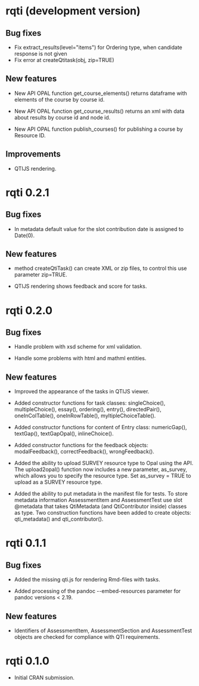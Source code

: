 # rqti (development version)

## Bug fixes

* Fix extract_results(level="items") for Ordering type, when candidate response
is not given
* Fix error at createQtitask(obj, zip=TRUE)

## New features

* New API OPAL function get_course_elements() returns dataframe with elements of 
the course by course id.

* New API OPAL function get_course_results() returns an xml with data about 
results by course id and node id.

* New API OPAL function publish_courses() for publishing a course by Resource ID.

## Improvements

* QTIJS rendering.

# rqti 0.2.1

## Bug fixes

* In metadata default value for the slot contribution date is assigned to 
Date(0). 

## New features

* method createQtiTask() can create XML or zip files, to control this use 
parameter zip=TRUE.

* QTIJS rendering shows feedback and score for tasks.

# rqti 0.2.0

## Bug fixes

* Handle problem with xsd scheme for xml validation.

* Handle some problems with html and mathml entities.

## New features

* Improved the appearance of the tasks in QTIJS viewer.

* Added constructor functions for task classes: singleChoice(), multipleChoice(),
essay(), ordering(), entry(), directedPair(), oneInColTable(), oneInRowTable(),
myltipleChoiceTable().

* Added constructor functions for content of Entry class: numericGap(), textGap(),
textGapOpal(), inlineChoice().

* Added constructor functions for the feedback objects: modalFeedback(),
correctFeedback(), wrongFeedback().

* Added the ability to upload SURVEY resource type to Opal using the API. The upload2opal() function now includes a new parameter, as_survey, which allows you to specify the resource type. Set as_survey = TRUE to upload as a SURVEY 
resource type.

* Added the ability to put metadata in the manifest file for tests. To store metadata information AssessmentItem and AssessmentTest use slot @metadata that takes QtiMetadata (and QtiContributor inside) classes as type. Two construction functions have been added to create objects: qti_metadata() and qti_contributor().

# rqti 0.1.1

## Bug fixes

* Added the missing qti.js for rendering Rmd-files with tasks.

* Added processing of the pandoc --embed-resources parameter for pandoc versions < 2.19.

## New features

* Identifiers of AssessmentItem, AssessmentSection and AssessmentTest objects are checked for compliance with QTI requirements.

# rqti 0.1.0

* Initial CRAN submission.
